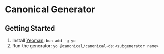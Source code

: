 # Canonical Generator

## Getting Started

1. Install [Yeoman](https://yeoman.io/): `bun add -g yo`
2. Run the generator: `yo @canonical/canonical-ds:<subgenerator name>`
